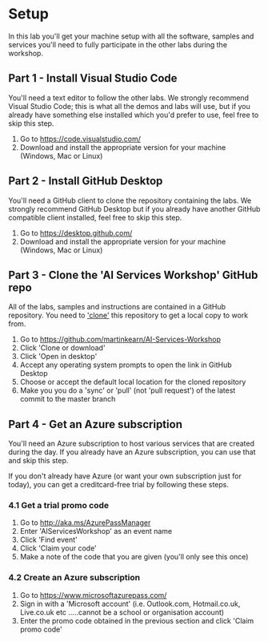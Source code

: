 # Setup
In this lab you'll get your machine setup with all the software, samples and services you'll need to fully participate in the other labs during the workshop.

## Part 1 - Install Visual Studio Code
You'll need a text editor to follow the other labs. We strongly recommend Visual Studio Code; this is what all the demos and labs will use, but if you already have something else installed which you'd prefer to use, feel free to skip this step.

1. Go to https://code.visualstudio.com/
1. Download and install the appropriate version for your machine (Windows, Mac or Linux)

## Part 2 - Install GitHub Desktop
You'll need a GitHub client to clone the repository containing the labs. We strongly recommend GitHub Desktop but if you already have another GitHub compatible client installed, feel free to skip this step.

1. Go to https://desktop.github.com/
1. Download and install the appropriate version for your machine (Windows, Mac or Linux)

## Part 3 - Clone the 'AI Services Workshop' GitHub repo
All of the labs, samples and instructions are contained in a GitHub repository. You need to ['clone'](https://help.github.com/articles/cloning-a-repository/) this repository to get a local copy to work from.

1. Go to https://github.com/martinkearn/AI-Services-Workshop
1. Click 'Clone or download'
1. Click 'Open in desktop'
1. Accept any operating system prompts to open the link in GitHub Desktop
1. Choose or accept the default local location for the cloned repository
1. Make you you do a 'sync' or 'pull' (not 'pull request') of the latest commit to the master branch

## Part 4 - Get an Azure subscription
You'll need an Azure subscription to host various services that are created during the day. If you already have an Azure subscription, you can use that and skip this step.

If you don't already have Azure (or want your own subscription just for today), you can get a creditcard-free trial by following these steps.

### 4.1 Get a trial promo code
1. Go to http://aka.ms/AzurePassManager
1. Enter 'AIServicesWorkshop' as an event name
1. Click 'Find event'
1. Click 'Claim your code'
1. Make a note of the code that you are given (you'll only see this once)

### 4.2 Create an Azure subscription
1. Go to https://www.microsoftazurepass.com/
1. Sign in with a 'Microsoft account' (i.e. Outlook.com, Hotmail.co.uk, Live.co.uk etc .....cannot be a school or organisation account)
1. Enter the promo code obtained in the previous section and click 'Claim promo code'